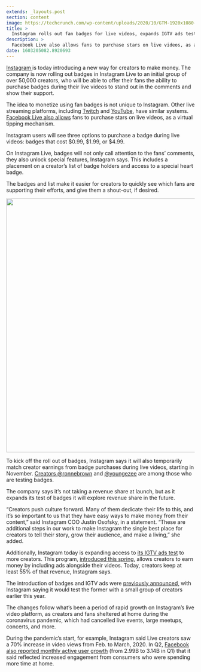 ```yaml
--- 
extends: _layouts.post 
section: content 
image: https://techcrunch.com/wp-content/uploads/2020/10/GTM-1920x1080-Orange-UP_KORed.png?w=711 
title: > 
  Instagram rolls out fan badges for live videos, expands IGTV ads test – TechCrunch 
description: > 
  Facebook Live also allows fans to purchase stars on live videos, as a virtual tipping mechanism.Instagram users will see three options to purchase a badge during live videos: badges that cost $0.99, $1.99, or $4.99.On Instagram Live, badges will not only call attention to the fans’ comments, they also unlock special features, Instagram says.To kick off the roll out of badges, Instagram says it will also temporarily match creator earnings from badge purchases during live videos, starting in November.During the pandemic’s start, for example, Instagram said Live creators saw a 70% increase in video views from Feb. to March, 2020. 
date: 1603205082.8920693 
--- 
```

<div><p id="speakable-summary"><a class="crunchbase-link" href="https://crunchbase.com/organization/instagram" target="_blank">Instagram </a> is today introducing a new way for creators to make money. The company is now rolling out badges in Instagram Live to an initial group of over 50,000 creators, who will be able to offer their fans the ability to purchase badges during their live videos to stand out in the comments and show their support.</p>
<p>The idea to monetize using fan badges is not unique to Instagram. Other live streaming platforms, including <a href="https://help.twitch.tv/s/article/twitch-chat-badges-guide?language=en_US#Subscription">Twitch</a> and <a href="https://support.google.com/youtube/answer/7544492?hl=en">YouTube</a>, have similar systems. <a href="https://www.facebook.com/help/522390401866401">Facebook Live also allows</a> fans to purchase stars on live videos, as a virtual tipping mechanism.</p>
<p>Instagram users will see three options to purchase a badge during live videos: badges that cost $0.99, $1.99, or $4.99.</p><p class="piano-inline-promo"></p>
<p>On Instagram Live, badges will not only call attention to the fans&#8217; comments, they also unlock special features, Instagram says. This includes a placement on a creator&#8217;s list of badge holders and access to a special heart badge.</p>
<p>The badges and list make it easier for creators to quickly see which fans are supporting their efforts, and give them a shout-out, if desired.</p>
<p></p><img class="size-large wp-image-2063211" src="https://techcrunch.com/wp-content/uploads/2020/10/GTM-1080x1080-Orange-UP_KORedyoungezee.png?w=680" alt="" width="680" height="680"><p>To kick off the roll out of badges, Instagram says it will also temporarily match creator earnings from badge purchases during live videos, starting in November. <a class="crunchbase-link" href="https://crunchbase.com/organization/creators-6232" target="_blank">Creators </a> <a href="https://www.instagram.com/ronnebrown/?hl=en">@ronnebrown</a> and <a href="https://www.instagram.com/youngezee/?hl=en">@youngezee</a> are among those who are testing badges.</p>
<p>The company says it&#8217;s not taking a revenue share at launch, but as it expands its test of badges it will explore revenue share in the future.</p>
<p>&#8220;Creators push culture forward. Many of them dedicate their life to this, and it&#8217;s so important to us that they have easy ways to make money from their content,&#8221; said Instagram COO Justin Osofsky, in a statement. &#8220;These are additional steps in our work to make Instagram the single best place for creators to tell their story, grow their audience, and make a living,&#8221; she added.</p>
<p>Additionally, Instagram today is expanding access to <a href="https://techcrunch.com/2020/02/06/igtv-ads/">its IGTV ads test</a> to more creators. This program, <a href="https://techcrunch.com/2020/05/27/instagram-to-test-new-revenue-streams-including-badges-and-igtv-ads/">introduced this spring</a>, allows creators to earn money by including ads alongside their videos. Today, creators keep at least 55% of that revenue, Instagram says.</p>
<p>The introduction of badges and IGTV ads were <a href="https://techcrunch.com/2020/05/27/instagram-to-test-new-revenue-streams-including-badges-and-igtv-ads/">previously announced,</a> with Instagram saying it would test the former with a small group of creators earlier this year.</p>
<p>The changes follow what&#8217;s been a period of rapid growth on Instagram&#8217;s live video platform, as creators and fans sheltered at home during the coronavirus pandemic, which had cancelled live events, large meetups, concerts, and more.</p>
<p>During the pandemic&#8217;s start, for example, Instagram said Live creators saw a 70% increase in video views from Feb. to March, 2020. In Q2, <a href="https://www.cnbc.com/2020/07/30/facebook-fb-earnings-q2-2020.html">Facebook also reported monthly active user growth</a> (from 2.99B to 3.14B in Q1) that it said reflected increased engagement from consumers who were spending more time at home.</p>
			</div>
